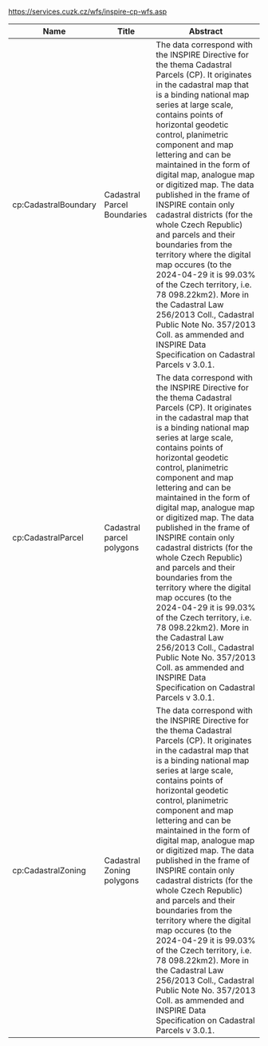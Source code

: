 https://services.cuzk.cz/wfs/inspire-cp-wfs.asp

|Name|Title|Abstract|
|--|--|--|
|cp:CadastralBoundary|Cadastral Parcel Boundaries|The data correspond with the INSPIRE Directive for the thema Cadastral Parcels (CP). It originates in the cadastral map that is a binding national map series at large scale, contains points of horizontal geodetic control, planimetric component and map lettering and can be maintained in the form of digital map, analogue map or digitized map. The data published in the frame of INSPIRE contain only cadastral districts (for the whole Czech Republic) and parcels and their boundaries from the territory where the digital map occures (to the 2024-04-29 it is 99.03% of the Czech territory, i.e. 78 098.22km2). More in the Cadastral Law 256/2013 Coll., Cadastral Public Note No. 357/2013 Coll. as ammended and INSPIRE Data Specification on Cadastral Parcels v 3.0.1.|
|cp:CadastralParcel|Cadastral parcel polygons|The data correspond with the INSPIRE Directive for the thema Cadastral Parcels (CP). It originates in the cadastral map that is a binding national map series at large scale, contains points of horizontal geodetic control, planimetric component and map lettering and can be maintained in the form of digital map, analogue map or digitized map. The data published in the frame of INSPIRE contain only cadastral districts (for the whole Czech Republic) and parcels and their boundaries from the territory where the digital map occures (to the 2024-04-29 it is 99.03% of the Czech territory, i.e. 78 098.22km2). More in the Cadastral Law 256/2013 Coll., Cadastral Public Note No. 357/2013 Coll. as ammended and INSPIRE Data Specification on Cadastral Parcels v 3.0.1.|
|cp:CadastralZoning|Cadastral Zoning polygons|The data correspond with the INSPIRE Directive for the thema Cadastral Parcels (CP). It originates in the cadastral map that is a binding national map series at large scale, contains points of horizontal geodetic control, planimetric component and map lettering and can be maintained in the form of digital map, analogue map or digitized map. The data published in the frame of INSPIRE contain only cadastral districts (for the whole Czech Republic) and parcels and their boundaries from the territory where the digital map occures (to the 2024-04-29 it is 99.03% of the Czech territory, i.e. 78 098.22km2). More in the Cadastral Law 256/2013 Coll., Cadastral Public Note No. 357/2013 Coll. as ammended and INSPIRE Data Specification on Cadastral Parcels v 3.0.1.|
